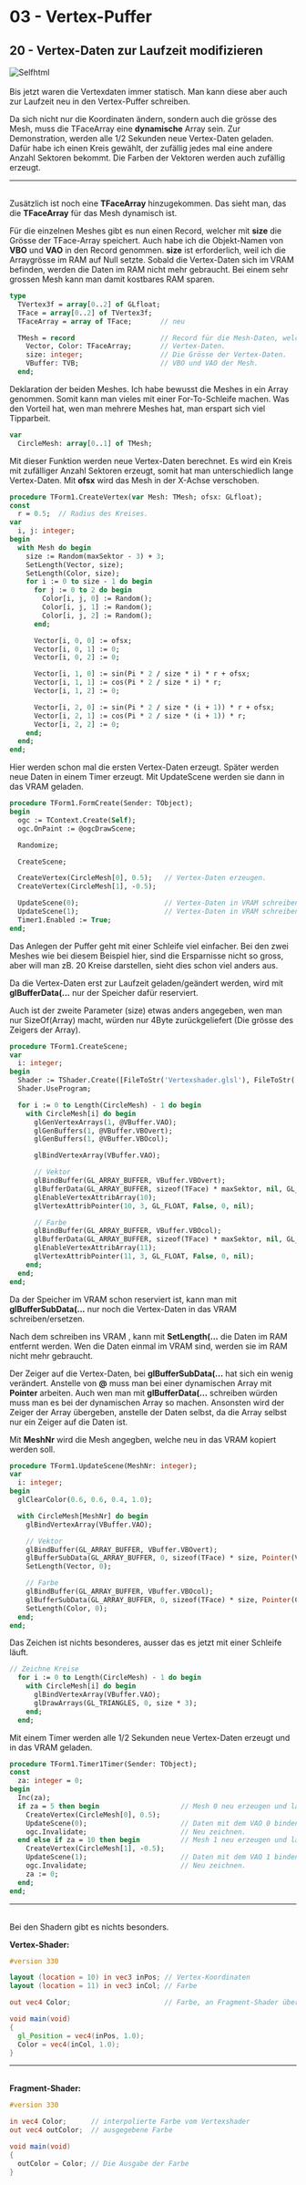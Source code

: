 # 03 - Vertex-Puffer
## 20 - Vertex-Daten zur Laufzeit modifizieren

<img src="image.png" alt="Selfhtml"><br><br>
Bis jetzt waren die Vertexdaten immer statisch. Man kann diese aber auch zur Laufzeit neu in den Vertex-Puffer schreiben.

Da sich nicht nur die Koordinaten ändern, sondern auch die grösse des Mesh, muss die TFaceArray eine <b>dynamische</b> Array sein.
Zur Demonstration, werden alle 1/2 Sekunden neue Vertex-Daten geladen.
Dafür habe ich einen Kreis gewählt, der zufällig jedes mal eine andere Anzahl Sektoren bekommt. Die Farben der Vektoren werden auch zufällig erzeugt.
<hr><br>
Zusätzlich ist noch eine <b>TFaceArray</b> hinzugekommen.
Das sieht man, das die <b>TFaceArray</b> für das Mesh dynamisch ist.

Für die einzelnen Meshes gibt es nun einen Record, welcher mit <b>size</b> die Grösse der TFace-Array speichert.
Auch habe ich die Objekt-Namen von <b>VBO</b> und <b>VAO</b> in den Record genommen.
<b>size</b> ist erforderlich, weil ich die Arraygrösse im RAM auf Null setzte. Sobald die Vertex-Daten sich im VRAM befinden, werden die Daten im RAM nicht mehr gebraucht.
Bei einem sehr grossen Mesh kann man damit kostbares RAM sparen.

```pascal
type
  TVertex3f = array[0..2] of GLfloat;
  TFace = array[0..2] of TVertex3f;
  TFaceArray = array of TFace;       // neu

  TMesh = record                     // Record für die Mesh-Daten, welcher auch size enthält.
    Vector, Color: TFaceArray;       // Vertex-Daten.
    size: integer;                   // Die Grösse der Vertex-Daten.
    VBuffer: TVB;                    // VBO und VAO der Mesh.
  end;
```

Deklaration der beiden Meshes. Ich habe bewusst die Meshes in ein Array genommen.
Somit kann man vieles mit einer For-To-Schleife machen. Was den Vorteil hat, wen man mehrere Meshes hat, man erspart sich viel Tipparbeit.

```pascal
var
  CircleMesh: array[0..1] of TMesh;
```

Mit dieser Funktion werden neue Vertex-Daten berechnet.
Es wird ein Kreis mit zufälliger Anzahl Sektoren erzeugt, somit hat man unterschiedlich lange Vertex-Daten.
Mit <b>ofsx</b> wird das Mesh in der X-Achse verschoben.

```pascal
procedure TForm1.CreateVertex(var Mesh: TMesh; ofsx: GLfloat);
const
  r = 0.5;  // Radius des Kreises.
var
  i, j: integer;
begin
  with Mesh do begin
    size := Random(maxSektor - 3) + 3;
    SetLength(Vector, size);
    SetLength(Color, size);
    for i := 0 to size - 1 do begin
      for j := 0 to 2 do begin
        Color[i, j, 0] := Random();
        Color[i, j, 1] := Random();
        Color[i, j, 2] := Random();
      end;

      Vector[i, 0, 0] := ofsx;
      Vector[i, 0, 1] := 0;
      Vector[i, 0, 2] := 0;

      Vector[i, 1, 0] := sin(Pi * 2 / size * i) * r + ofsx;
      Vector[i, 1, 1] := cos(Pi * 2 / size * i) * r;
      Vector[i, 1, 2] := 0;

      Vector[i, 2, 0] := sin(Pi * 2 / size * (i + 1)) * r + ofsx;
      Vector[i, 2, 1] := cos(Pi * 2 / size * (i + 1)) * r;
      Vector[i, 2, 2] := 0;
    end;
  end;
end;
```

Hier werden schon mal die ersten Vertex-Daten erzeugt.
Später werden neue Daten in einem Timer erzeugt.
Mit UpdateScene werden sie dann in das VRAM geladen.

```pascal
procedure TForm1.FormCreate(Sender: TObject);
begin
  ogc := TContext.Create(Self);
  ogc.OnPaint := @ogcDrawScene;

  Randomize;

  CreateScene;

  CreateVertex(CircleMesh[0], 0.5);   // Vertex-Daten erzeugen.
  CreateVertex(CircleMesh[1], -0.5);

  UpdateScene(0);                     // Vertex-Daten in VRAM schreiben.
  UpdateScene(1);                     // Vertex-Daten in VRAM schreiben.
  Timer1.Enabled := True;
end;
```

Das Anlegen der Puffer geht mit einer Schleife viel einfacher.
Bei den zwei Meshes wie bei diesem Beispiel hier, sind die Ersparnisse nicht so gross, aber will man zB. 20 Kreise darstellen, sieht dies schon viel anders aus.

Da die Vertex-Daten erst zur Laufzeit geladen/geändert werden, wird mit <b>glBufferData(...</b> nur der Speicher dafür reserviert.

Auch ist der zweite Parameter (size) etwas anders angegeben, wen man nur SizeOf(Array) macht, würden nur 4Byte zurückgeliefert (Die grösse des Zeigers der Array).

```pascal
procedure TForm1.CreateScene;
var
  i: integer;
begin
  Shader := TShader.Create([FileToStr('Vertexshader.glsl'), FileToStr('Fragmentshader.glsl')]);
  Shader.UseProgram;

  for i := 0 to Length(CircleMesh) - 1 do begin
    with CircleMesh[i] do begin
      glGenVertexArrays(1, @VBuffer.VAO);
      glGenBuffers(1, @VBuffer.VBOvert);
      glGenBuffers(1, @VBuffer.VBOcol);

      glBindVertexArray(VBuffer.VAO);

      // Vektor
      glBindBuffer(GL_ARRAY_BUFFER, VBuffer.VBOvert);
      glBufferData(GL_ARRAY_BUFFER, sizeof(TFace) * maxSektor, nil, GL_DYNAMIC_DRAW); // Nur Speicher reservieren.
      glEnableVertexAttribArray(10);
      glVertexAttribPointer(10, 3, GL_FLOAT, False, 0, nil);

      // Farbe
      glBindBuffer(GL_ARRAY_BUFFER, VBuffer.VBOcol);
      glBufferData(GL_ARRAY_BUFFER, sizeof(TFace) * maxSektor, nil, GL_DYNAMIC_DRAW);
      glEnableVertexAttribArray(11);
      glVertexAttribPointer(11, 3, GL_FLOAT, False, 0, nil);
    end;
  end;
end;
```

Da der Speicher im VRAM schon reserviert ist, kann man mit <b>glBufferSubData(...</b> nur noch die Vertex-Daten in das VRAM schreiben/ersetzen.

Nach dem schreiben ins VRAM , kann mit <b>SetLength(...</b> die Daten im RAM entfernt werden.
Wen die Daten einmal im VRAM sind, werden sie im RAM nicht mehr gebraucht.

Der Zeiger auf die Vertex-Daten, bei <b>glBufferSubData(...</b> hat sich ein wenig verändert.
Anstelle von <b>@</b> muss man bei einer dynamischen Array mit <b>Pointer</b> arbeiten.
Auch wen man mit <b>glBufferData(...</b> schreiben würden muss man es bei der dynamischen Array so machen.
Ansonsten wird der Zeiger der Array übergeben, anstelle der Daten selbst, da die Array selbst nur ein Zeiger auf die Daten ist.

Mit <b>MeshNr</b> wird die Mesh angegben, welche neu in das VRAM kopiert werden soll.

```pascal
procedure TForm1.UpdateScene(MeshNr: integer);
var
  i: integer;
begin
  glClearColor(0.6, 0.6, 0.4, 1.0);

  with CircleMesh[MeshNr] do begin
    glBindVertexArray(VBuffer.VAO);

    // Vektor
    glBindBuffer(GL_ARRAY_BUFFER, VBuffer.VBOvert);
    glBufferSubData(GL_ARRAY_BUFFER, 0, sizeof(TFace) * size, Pointer(Vector)); // Daten ins VRAM schreiben.
    SetLength(Vector, 0);                                                       // Daten im RAM entfernen.

    // Farbe
    glBindBuffer(GL_ARRAY_BUFFER, VBuffer.VBOcol);
    glBufferSubData(GL_ARRAY_BUFFER, 0, sizeof(TFace) * size, Pointer(Color));
    SetLength(Color, 0);
  end;
end;
```

Das Zeichen ist nichts besonderes, ausser das es jetzt mit einer Schleife läuft.

```pascal
// Zeichne Kreise
  for i := 0 to Length(CircleMesh) - 1 do begin
    with CircleMesh[i] do begin
      glBindVertexArray(VBuffer.VAO);
      glDrawArrays(GL_TRIANGLES, 0, size * 3);
    end;
  end;
```

Mit einem Timer werden alle 1/2 Sekunden neue Vertex-Daten erzeugt und in das VRAM geladen.

```pascal
procedure TForm1.Timer1Timer(Sender: TObject);
const
  za: integer = 0;
begin
  Inc(za);
  if za = 5 then begin                    // Mesh 0 neu erzeugen und laden
    CreateVertex(CircleMesh[0], 0.5);
    UpdateScene(0);                       // Daten mit dem VAO 0 binden.
    ogc.Invalidate;                       // Neu zeichnen.
  end else if za = 10 then begin          // Mesh 1 neu erzeugen und laden
    CreateVertex(CircleMesh[1], -0.5);
    UpdateScene(1);                       // Daten mit dem VAO 1 binden
    ogc.Invalidate;                       // Neu zeichnen.
    za := 0;
  end;
end;
```

<hr><br>
Bei den Shadern gibt es nichts besonders.

<b>Vertex-Shader:</b>

```glsl
#version 330

layout (location = 10) in vec3 inPos; // Vertex-Koordinaten
layout (location = 11) in vec3 inCol; // Farbe

out vec4 Color;                       // Farbe, an Fragment-Shader übergeben

void main(void)
{
  gl_Position = vec4(inPos, 1.0);
  Color = vec4(inCol, 1.0);
}

```

<hr><br>
<b>Fragment-Shader:</b>

```glsl
#version 330

in vec4 Color;      // interpolierte Farbe vom Vertexshader
out vec4 outColor;  // ausgegebene Farbe

void main(void)
{
  outColor = Color; // Die Ausgabe der Farbe
}

```


